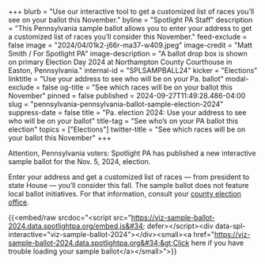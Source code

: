 +++
blurb = "Use our interactive tool to get a customized list of races you’ll see on your ballot this November."
byline = "Spotlight PA Staff"
description = "This Pennsylvania sample ballot allows you to enter your address to get a customized list of races you’ll consider this November."
feed-exclude = false
image = "2024/04/01k2-j66r-ma37-w409.jpeg"
image-credit = "Matt Smith / For Spotlight PA"
image-description = "A ballot drop box is shown on primary Election Day 2024 at Northampton County Courthouse in Easton, Pennsylvania."
internal-id = "SPLSAMPBALL24"
kicker = "Elections"
linktitle = "Use your address to see who will be on your Pa. ballot"
modal-exclude = false
og-title = "See which races will be on your ballot this November"
pinned = false
published = 2024-09-27T11:49:28.486-04:00
slug = "pennsylvania-pennsylvania-ballot-sample-election-2024"
suppress-date = false
title = "Pa. election 2024: Use your address to see who will be on your ballot"
title-tag = "See who’s on your PA ballot this election"
topics = ["Elections"]
twitter-title = "See which races will be on your ballot this November"
+++

Attention, Pennsylvania voters: Spotlight PA has published a new interactive sample ballot for the Nov. 5, 2024, election.

Enter your address and get a customized list of races — from president to state House — you’ll consider this fall. The sample ballot does not feature local ballot initiatives. For that information, consult your <a href="https://www.pa.gov/en/agencies/vote/contact-us/contact-your-election-officials.html">county election office</a>.

{{<embed/raw srcdoc="&lt;script src=&#34;https://viz-sample-ballot-2024.data.spotlightpa.org/embed.js&#34; defer&gt;&lt;/script&gt;&lt;div data-spl-interactive=&#34;viz-sample-ballot-2024&#34;&gt;&lt;/div&gt;&lt;small&gt;&lt;a href=&#34;https://viz-sample-ballot-2024.data.spotlightpa.org&#34;&gt;Click here if you have trouble loading your sample ballot&lt;/a&gt;&lt;/small&gt;">}}

